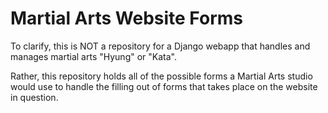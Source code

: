 # Martial Arts Website Forms

To clarify, this is NOT a repository for a Django webapp that handles and manages martial arts "Hyung" or "Kata".

Rather, this repository holds all of the possible forms a Martial Arts studio would use to handle the filling out of forms that takes place on the website in question.